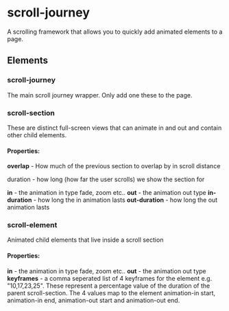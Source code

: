 # scroll-journey

A scrolling framework that allows you to quickly add animated elements to a page.

## Elements

### scroll-journey

The main scroll journey wrapper. Only add one these to the page.

### scroll-section

These are distinct full-screen views that can animate in and out and contain other child elements.

#### Properties:

**overlap** - How much of the previous section to overlap by in scroll distance

duration - how long (how far the user scrolls) we show the section for

**in** - the animation in type fade, zoom etc..
**out** - the animation out type
**in-duration** - how long the in animation lasts
**out-duration** - how long the out animation lasts

### scroll-element

Animated child elements that live inside a scroll section

#### Properties:

**in** - the animation in type fade, zoom etc..
**out** - the animation out type
**keyframes** - a comma seperated list of 4 keyframes for the element e.g. "10,17,23,25". These represent a percentage value of the duration of the parent scroll-section. The 4 values map to the element animation-in start, animation-in end, animation-out start and animation-out end.
